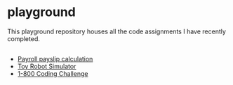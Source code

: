 # playground

This playground repository houses all the code assignments I have recently completed.

##
* [Payroll payslip calculation](https://github.com/justiniantaylor/playground/tree/master/payroll)
* [Toy Robot Simulator](https://github.com/justiniantaylor/playground/tree/master/robot)
* [1-800 Coding Challenge](https://github.com/justiniantaylor/playground/tree/master/phoneword)